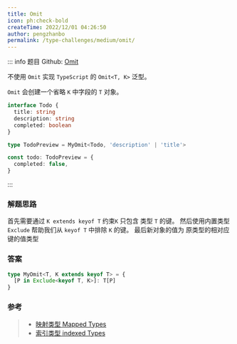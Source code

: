 ```yaml
---
title: Omit
icon: ph:check-bold
createTime: 2022/12/01 04:26:50
author: pengzhanbo
permalink: /type-challenges/medium/omit/
---
```


::: info 题目
Github: [Omit](https://github.com/type-challenges/type-challenges/blob/main/questions/00003-medium-omit/)

不使用 `Omit` 实现 `TypeScript` 的 `Omit<T, K>` 泛型。

`Omit` 会创建一个省略 `K` 中字段的 `T` 对象。

```ts
interface Todo {
  title: string
  description: string
  completed: boolean
}

type TodoPreview = MyOmit<Todo, 'description' | 'title'>

const todo: TodoPreview = {
  completed: false,
}
```

:::

### 解题思路

首先需要通过 `K extends keyof T` 约束`K` 只包含 类型 `T` 的键。
然后使用内置类型 `Exclude` 帮助我们从 `keyof T` 中排除 `K` 的键。
最后新对象的值为 原类型的相对应键的值类型

### 答案

```ts
type MyOmit<T, K extends keyof T> = {
  [P in Exclude<keyof T, K>]: T[P]
}
```

### 参考

> - [映射类型 Mapped Types](https://www.typescriptlang.org/docs/handbook/2/mapped-types.html)
> - [索引类型 indexed Types](https://www.typescriptlang.org/docs/handbook/2/indexed-access-types.html)
